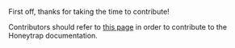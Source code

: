 First off, thanks for taking the time to contribute!

Contributors should refer to [this page](https://docs.honeytrap.io/contribute/documentation/) in order to contribute to the Honeytrap documentation.
